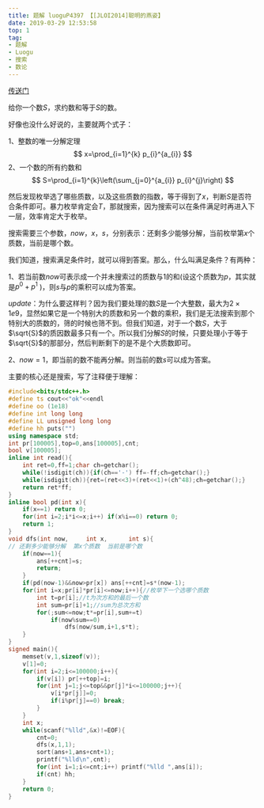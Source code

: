 ```yaml
---
title: 题解 luoguP4397 【[JLOI2014]聪明的燕姿】
date: 2019-03-29 12:53:58
top: 1
tag: 
- 题解
- Luogu
- 搜索
- 数论
---
```

[传送门](https://www.luogu.org/problemnew/show/P4397)

给你一个数$S$，求约数和等于$S$的数。

好像也没什么好说的，主要就两个式子：

1、整数的唯一分解定理
$$
x=\prod_{i=1}^{k} p_{i}^{a_{i}}
$$
2、一个数的所有约数和
$$
S=\prod_{i=1}^{k}\left(\sum_{j=0}^{a_{i}} p_{i}^{j}\right)
$$

然后发现枚举选了哪些质数，以及这些质数的指数，等于得到了$x$，判断$S$是否符合条件即可。暴力枚举肯定会$T$，那就搜索，因为搜索可以在条件满足时再进入下一层，效率肯定大于枚举。

搜索需要三个参数，$now$，$x$，$s$，分别表示：还剩多少能够分解，当前枚举第$x$个质数，当前是哪个数。

我们知道，搜索满足条件时，就可以得到答案。那么，什么叫满足条件？有两种：

1、若当前数$now$可表示成一个并未搜索过的质数与$1$的和$($设这个质数为$p$，其实就是$p^{0}+p^{1}$ $)$，则$s$与$p$的乘积可以成为答案。

$update$：为什么要这样判？因为我们要处理的数$S$是一个大整数，最大为$2\times 1e9$，显然如果它是一个特别大的质数和另一个数的乘积，我们是无法搜索到那个特别大的质数的，筛的时候也筛不到。但我们知道，对于一个数$S$，大于$\sqrt{S}$的质因数最多只有一个。所以我们分解$S$的时候，只要处理小于等于$\sqrt{S}$的那部分，然后判断剩下的是不是个大质数即可。

2、$now=1$，即当前的数不能再分解。则当前的数$s$可以成为答案。

主要的核心还是搜索，写了注释便于理解：
```cpp
#include<bits/stdc++.h>
#define ts cout<<"ok"<<endl
#define oo (1e18)
#define int long long
#define LL unsigned long long
#define hh puts("")
using namespace std;
int pr[100005],top=0,ans[100005],cnt;
bool v[100005];
inline int read(){
    int ret=0,ff=1;char ch=getchar();
    while(!isdigit(ch)){if(ch=='-') ff=-ff;ch=getchar();}
    while(isdigit(ch)){ret=(ret<<3)+(ret<<1)+(ch^48);ch=getchar();}
    return ret*ff;
}
inline bool pd(int x){
    if(x==1) return 0;
    for(int i=2;i*i<=x;i++) if(x%i==0) return 0;
    return 1;
}
void dfs(int now,     int x,      int s){
// 还剩多少能够分解  第x个质数  当前是哪个数
    if(now==1){
        ans[++cnt]=s;
        return;
    }
    if(pd(now-1)&&now>pr[x]) ans[++cnt]=s*(now-1);
    for(int i=x;pr[i]*pr[i]<=now;i++){//枚举下一个选哪个质数 
        int t=pr[i];//t为次方和的最后一个数
        int sum=pr[i]+1;//sum为总次方和 
        for(;sum<=now;t*=pr[i],sum+=t) 
            if(now%sum==0) 
                dfs(now/sum,i+1,s*t);
    }
}
signed main(){
    memset(v,1,sizeof(v));
    v[1]=0;
    for(int i=2;i<=100000;i++){
        if(v[i]) pr[++top]=i;
        for(int j=1;j<=top&&pr[j]*i<=100000;j++){
            v[i*pr[j]]=0;
            if(i%pr[j]==0) break;
        }
    }
    int x;
    while(scanf("%lld",&x)!=EOF){
        cnt=0;
        dfs(x,1,1);
        sort(ans+1,ans+cnt+1);
        printf("%lld\n",cnt);
        for(int i=1;i<=cnt;i++) printf("%lld ",ans[i]);
        if(cnt) hh;
    }
    return 0;
}
```
